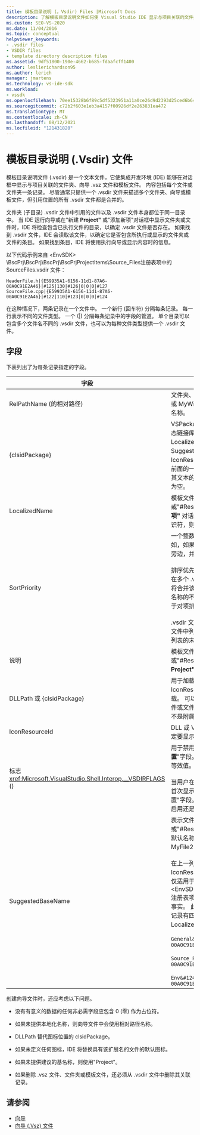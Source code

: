 ```yaml
---
title: 模板目录说明 (。Vsdir) Files |Microsoft Docs
description: 了解模板目录说明文件如何使 Visual Studio IDE 显示与项目关联的文件夹、.vsz 文件和模板。
ms.custom: SEO-VS-2020
ms.date: 11/04/2016
ms.topic: conceptual
helpviewer_keywords:
- .vsdir files
- VSDIR files
- template directory description files
ms.assetid: 9df51800-190e-4662-b685-fdaafcff1400
author: leslierichardson95
ms.author: lerich
manager: jmartens
ms.technology: vs-ide-sdk
ms.workload:
- vssdk
ms.openlocfilehash: 70ee15328b6f89c5df5323951a11a0ce26d9d2393d25ced6b6434c098354a19e
ms.sourcegitcommit: c72b2f603e1eb3a4157f00926df2e263831ea472
ms.translationtype: MT
ms.contentlocale: zh-CN
ms.lasthandoff: 08/12/2021
ms.locfileid: "121431820"
---
```

# <a name="template-directory-description-vsdir-files"></a>模板目录说明 (.Vsdir) 文件
模板目录说明文件 (.vsdir) 是一个文本文件，它使集成开发环境 (IDE) 能够在对话框中显示与项目关联的文件夹、向导 .vsz 文件和模板文件。 内容包括每个文件或文件夹一条记录。 尽管通常只提供一个 .vsdir 文件来描述多个文件夹、向导或模板文件，但引用位置的所有 .vsdir 文件都是合并的。

 文件夹 (子目录) .vsdir 文件中引用的文件以及 .vsdir 文件本身都位于同一目录中。 当 IDE 运行向导或在"新建 **Project"** 或"添加新项"对话框中显示文件夹或文件时，IDE 将检查包含已执行文件的目录，以确定 .vsdir 文件是否存在。 如果找到 .vsdir 文件，IDE 会读取该文件，以确定它是否包含所执行或显示的文件夹或文件的条目。 如果找到条目，IDE 将使用执行向导或显示内容时的信息。

 以下代码示例来自 \<EnvSDK> \BscPrj\BscPrj\BscPrj\BscPrjProjectItems\Source_Files注册表项中的 SourceFiles.vsdir 文件：

```
HeaderFile.h|{E59935A1-6156-11d1-87A6-00A0C91E2A46}|#125|130|#126|0|0|0|#127
SourceFile.cpp|{E59935A1-6156-11d1-87A6-00A0C91E2A46}|#122|110|#123|0|0|0|#124
```

 在这种情况下，两条记录在一个文件中。 一个新行 (回车符) 分隔每条记录。 每一行表示不同的文件类型。 一个 (&#124;) 分隔每条记录中的字段的管道。 单个目录可以包含多个文件名不同的 .vsdir 文件，也可以为每种文件类型提供一个 .vsdir 文件。

## <a name="fields"></a>字段
 下表列出了为每条记录指定的字段。

| 字段 | 说明 |
| - | - |
| RelPathName (的相对路径)  | 文件夹、模板或 .vsz 文件的名称，例如 HeaderFile.h 或 MyWizard.vsz。 此字段还可以是用于表示文件夹的名称。 |
| {clsidPackage} | VSPackage 的 GUID，用于访问 VSPackage 的附属动态链接库 (DLL) 资源中的本地化字符串，例如 LocalizedName、Description、IconResourceId 和 SuggestedBaseName。 如果未提供 DLLPath，则 IconResourceId 适用。 **注意：**  此字段是可选的，除非前面的一个或多个字段是资源标识符。 对于与未本地化其文本的第三方向导相对应的 .vsdir 文件，此字段通常为空。 |
| LocalizedName | 模板文件或向导的本地化名称。 此字段可以是字符串或"#ResID"形式的资源标识符。 此名称显示在"添加新 **项"** 对话框中。 **注意：**  如果 LocalizedName 是资源标识符，则 {clsidPackage} 是必需的。 |
| SortPriority | 一个整数，表示此模板文件或向导的相对优先级。 例如，如果此项的值为 1，则此项显示在值为 1 的其他项旁边，并位于排序值为 2 或更大的所有项之前。<br /><br /> 排序优先级相对于同一目录中的项。 同一目录中可能存在多个 .vsdir 文件。 在这种情况下，来自所有 的项 <em>。</em>将合并该目录中的 vsdir 文件。 优先级相同的项按显示名称的不区分大小写的字典顺序列出。 `_wcsicmp`函数用于对项排序。<br /><br /> .vsdir 文件中未描述的项包含的优先级数字大于 .vsdir 文件中列出的最高优先级编号。 结果是这些项位于显示列表的末尾，而不考虑其名称。 |
| 说明 | 模板文件或向导的本地化说明。 此字段可以是字符串或"#ResID"形式的资源标识符。 选择项时，此 **字符串Project"** 新建项"或"添加新项"对话框中。 |
| DLLPath 或 {clsidPackage} | 用于加载模板文件或向导的图标。 使用 IconResourceId 将图标作为资源从.dll或.exe文件中加载。 可以使用.dll VSPackage .exe GUID 来标识此文件或文件。 VSPackage 的实现 DLL 用于加载图标 (而不是附属 DLL) 。 |
| IconResourceId | DLL 或 VSPackage 实现 DLL 中的资源标识符，用于确定要显示的图标。 |
| 标志 <xref:Microsoft.VisualStudio.Shell.Interop.__VSDIRFLAGS> ()  | 用于禁用或启用"添加新 **项**"对话框中的"名称"**和"位置**"字段。 Flags **字段的值** 是所需位标志组合的十进制等效值。<br /><br /> 当用户在"新建"选项卡上选择项时，项目将确定是否在首次显示"添加新项"对话框时显示"名称"字段和"位置"字段。 通过 .vsdir 文件，项只能控制在选择项时是启用还是禁用字段。 |
| SuggestedBaseName | 表示文件、向导或模板的默认名称。 此字段是字符串或"#ResID"形式的资源标识符。 IDE 使用此值为项提供默认名称。 此基值追加一个整数值，使名称唯一，例如 MyFile21.asp。<br /><br /> 在上一列表中，Description、DLLPath、IconResourceId、Flags 和 SuggestedBaseNumber 仅适用于模板和向导文件。 这些字段不适用于文件夹。 \<EnvSDK>\BscPrj\BscPrj\BscPrj\BscPrjProjectItems 注册表项中 BscPrjProjectItems 文件的代码说明了这一事实。 此文件包含三条 (一条记录，每个文件夹) 每条记录有四个字段：RelPathName、{clsidPackage}、LocalizedName 和 SortPriority。<br /><br /> `General&#124;{E59935A1-6156-11d1-87A6-00A0C91E2A46}&#124;#110&#124;100`<br /><br /> `Source_Files&#124;{E59935A1-6156-11d1-87A6-00A0C91E2A46}&#124;#111&#124;110`<br /><br /> `Env&#124;{E59935A1-6156-11d1-87A6-00A0C91E2A46}&#124;#112&#124;120` |

 创建向导文件时，还应考虑以下问题。

- 没有有意义的数据的任何非必需字段应包含 0 (零) 作为占位符。

- 如果未提供本地化名称，则向导文件中会使用相对路径名称。

- DLLPath 替代图标位置的 clsidPackage。

- 如果未定义任何图标，IDE 将替换具有该扩展名的文件的默认图标。

- 如果未提供建议的基名称，则使用"Project"。

- 如果删除 .vsz 文件、文件夹或模板文件，还必须从 .vsdir 文件中删除其关联记录。

## <a name="see-also"></a>请参阅
- [向导](../../extensibility/internals/wizards.md)
- [向导 (.Vsz) 文件](../../extensibility/internals/wizard-dot-vsz-file.md)
